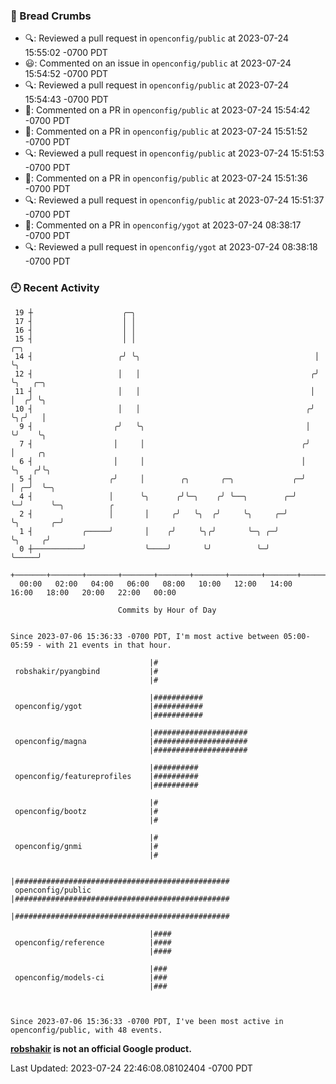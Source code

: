 ### 🍞 Bread Crumbs

 * 🔍: Reviewed a pull request in  `openconfig/public` at 2023-07-24 15:55:02 -0700 PDT
 * 😃: Commented on an issue in `openconfig/public` at 2023-07-24 15:54:52 -0700 PDT
 * 🔍: Reviewed a pull request in  `openconfig/public` at 2023-07-24 15:54:43 -0700 PDT
 * 💬: Commented on a PR in  `openconfig/public` at 2023-07-24 15:54:42 -0700 PDT
 * 💬: Commented on a PR in  `openconfig/public` at 2023-07-24 15:51:52 -0700 PDT
 * 🔍: Reviewed a pull request in  `openconfig/public` at 2023-07-24 15:51:53 -0700 PDT
 * 💬: Commented on a PR in  `openconfig/public` at 2023-07-24 15:51:36 -0700 PDT
 * 🔍: Reviewed a pull request in  `openconfig/public` at 2023-07-24 15:51:37 -0700 PDT
 * 💬: Commented on a PR in  `openconfig/ygot` at 2023-07-24 08:38:17 -0700 PDT
 * 🔍: Reviewed a pull request in  `openconfig/ygot` at 2023-07-24 08:38:18 -0700 PDT

### 🕘 Recent Activity
```
 19 ┼                    ╭─╮
 17 ┤                    │ │
 16 ┤                    │ │
 15 ┤                    │ │                                        ╭─╮
 14 ┤                   ╭╯ ╰╮                                       │ ╰╮
 12 ┤                   │   │                                      ╭╯  ╰╮   ╭─╮
 11 ┤                   │   │                                      │    │  ╭╯ ╰╮
 10 ┤                   │   │                                     ╭╯    ╰╮╭╯   │
  9 ┤                  ╭╯   ╰╮                                    │      ╰╯    ╰╮
  7 ┤                  │     │                                   ╭╯             │     ╭╮
  6 ┤                  │     │                                   │              ╰╮   ╭╯╰╮
  5 ┤                 ╭╯     │        ╭╮       ╭─╮             ╭─╯               │ ╭─╯  ╰─╮
  4 ┤                 │      ╰╮      ╭╯╰─╮    ╭╯ ╰──╮        ╭─╯                 ╰─╯      ╰─╮          ╭
  2 ┤                 │       │     ╭╯   ╰╮  ╭╯     ╰╮     ╭─╯                              ╰╮       ╭─╯
  1 ┤           ╭─────╯       │    ╭╯     ╰╮╭╯       ╰─╮ ╭─╯                                 ╰╮     ╭╯
  0 ┼───────────╯             ╰────╯       ╰╯          ╰─╯                                    ╰─────╯
    +───────+───────+───────+───────+───────+───────+───────+───────+───────+───────+───────+───────+────
  00:00   02:00   04:00   06:00   08:00   10:00   12:00   14:00   16:00   18:00   20:00   22:00   00:00   

						Commits by Hour of Day


Since 2023-07-06 15:36:33 -0700 PDT, I'm most active between 05:00-05:59 - with 21 events in that hour.

```



```
                               |#
 robshakir/pyangbind           |#
                               |#

                               |###########
 openconfig/ygot               |###########
                               |###########

                               |#####################
 openconfig/magna              |#####################
                               |#####################

                               |##########
 openconfig/featureprofiles    |##########
                               |##########

                               |#
 openconfig/bootz              |#
                               |#

                               |#
 openconfig/gnmi               |#
                               |#

                               |################################################
 openconfig/public             |################################################
                               |################################################

                               |####
 openconfig/reference          |####
                               |####

                               |###
 openconfig/models-ci          |###
                               |###



Since 2023-07-06 15:36:33 -0700 PDT, I've been most active in openconfig/public, with 48 events.

```
**[robshakir](mailto:robjs@google.com) is not an official Google product.**  


Last Updated: 2023-07-24 22:46:08.08102404 -0700 PDT
